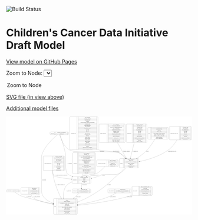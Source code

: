 <link rel='stylesheet' href="assets/style.css">
<link rel='stylesheet' href="https://unpkg.com/leaflet@1.5.1/dist/leaflet.css" integrity="sha512-xwE/Az9zrjBIphAcBb3F6JVqxf46+CDLwfLMHloNu6KEQCAWi6HcDUbeOfBIptF7tcCzusKFjFw2yuvEpDL9wQ==" crossorigin="">
<script type="text/javascript" src="https://code.jquery.com/jquery-3.2.1.min.js"></script>
<script type="text/javascript"  src="https://unpkg.com/leaflet@1.5.1/dist/leaflet.js"></script>
<script type="text/javascript" src="assets/actions.js"></script>

![Build Status](https://github.com/CBIIT/ccdi-model/actions/workflows/model-test-and-deploy.yml/badge.svg)

# Children's Cancer Data Initiative Draft Model

[View model on GitHub Pages](https://cbiit.github.io/ccdi-model/)



Zoom to Node: <select id="node_select">
  <option value="">Zoom to Node</option>
</select>
<div id="model"></div>

<p>
<a href="./model-desc/ccdi-model.svg">SVG file (in view above)</a>
<p>
<a href="./model-desc">Additional model files</a>
<div id='graph' style='display:off;'>
<svg width="3236pt" height="1712pt"
 viewBox="0.00 0.00 3235.50 1712.00" xmlns="http://www.w3.org/2000/svg" xmlns:xlink="http://www.w3.org/1999/xlink">
<g id="graph0" class="graph" transform="scale(1 1) rotate(0) translate(4 1708)">
<title>Perl</title>
<polygon fill="#ffffff" stroke="transparent" points="-4,4 -4,-1708 3231.5,-1708 3231.5,4 -4,4"/>
<!-- publication -->
<g id="node1" class="node">
<title>publication</title>
<path fill="none" stroke="#000000" d="M12,-391C12,-391 222,-391 222,-391 228,-391 234,-397 234,-403 234,-403 234,-415 234,-415 234,-421 228,-427 222,-427 222,-427 12,-427 12,-427 6,-427 0,-421 0,-415 0,-415 0,-403 0,-403 0,-397 6,-391 12,-391"/>
<text text-anchor="middle" x="48.5" y="-405.3" font-family="Times,serif" font-size="14.00" fill="#000000">publication</text>
<polyline fill="none" stroke="#000000" points="97,-391 97,-427 "/>
<text text-anchor="middle" x="107.5" y="-405.3" font-family="Times,serif" font-size="14.00" fill="#000000"> </text>
<polyline fill="none" stroke="#000000" points="118,-391 118,-427 "/>
<text text-anchor="middle" x="165.5" y="-405.3" font-family="Times,serif" font-size="14.00" fill="#000000">pubmed_id</text>
<polyline fill="none" stroke="#000000" points="213,-391 213,-427 "/>
<text text-anchor="middle" x="223.5" y="-405.3" font-family="Times,serif" font-size="14.00" fill="#000000"> </text>
</g>
<!-- study -->
<g id="node16" class="node">
<title>study</title>
<path fill="none" stroke="#000000" d="M833,-.5C833,-.5 1223,-.5 1223,-.5 1229,-.5 1235,-6.5 1235,-12.5 1235,-12.5 1235,-264.5 1235,-264.5 1235,-270.5 1229,-276.5 1223,-276.5 1223,-276.5 833,-276.5 833,-276.5 827,-276.5 821,-270.5 821,-264.5 821,-264.5 821,-12.5 821,-12.5 821,-6.5 827,-.5 833,-.5"/>
<text text-anchor="middle" x="849" y="-134.8" font-family="Times,serif" font-size="14.00" fill="#000000">study</text>
<polyline fill="none" stroke="#000000" points="877,-.5 877,-276.5 "/>
<text text-anchor="middle" x="887.5" y="-134.8" font-family="Times,serif" font-size="14.00" fill="#000000"> </text>
<polyline fill="none" stroke="#000000" points="898,-.5 898,-276.5 "/>
<text text-anchor="middle" x="1056" y="-261.3" font-family="Times,serif" font-size="14.00" fill="#000000">acl</text>
<polyline fill="none" stroke="#000000" points="898,-253.5 1214,-253.5 "/>
<text text-anchor="middle" x="1056" y="-238.3" font-family="Times,serif" font-size="14.00" fill="#000000">consent</text>
<polyline fill="none" stroke="#000000" points="898,-230.5 1214,-230.5 "/>
<text text-anchor="middle" x="1056" y="-215.3" font-family="Times,serif" font-size="14.00" fill="#000000">consent_shorthand</text>
<polyline fill="none" stroke="#000000" points="898,-207.5 1214,-207.5 "/>
<text text-anchor="middle" x="1056" y="-192.3" font-family="Times,serif" font-size="14.00" fill="#000000">experimental_strategy_and_data_subtype</text>
<polyline fill="none" stroke="#000000" points="898,-184.5 1214,-184.5 "/>
<text text-anchor="middle" x="1056" y="-169.3" font-family="Times,serif" font-size="14.00" fill="#000000">external_url</text>
<polyline fill="none" stroke="#000000" points="898,-161.5 1214,-161.5 "/>
<text text-anchor="middle" x="1056" y="-146.3" font-family="Times,serif" font-size="14.00" fill="#000000">phs_accession</text>
<polyline fill="none" stroke="#000000" points="898,-138.5 1214,-138.5 "/>
<text text-anchor="middle" x="1056" y="-123.3" font-family="Times,serif" font-size="14.00" fill="#000000">size_of_data_being_uploaded</text>
<polyline fill="none" stroke="#000000" points="898,-115.5 1214,-115.5 "/>
<text text-anchor="middle" x="1056" y="-100.3" font-family="Times,serif" font-size="14.00" fill="#000000">study_acronym</text>
<polyline fill="none" stroke="#000000" points="898,-92.5 1214,-92.5 "/>
<text text-anchor="middle" x="1056" y="-77.3" font-family="Times,serif" font-size="14.00" fill="#000000">study_data_types</text>
<polyline fill="none" stroke="#000000" points="898,-69.5 1214,-69.5 "/>
<text text-anchor="middle" x="1056" y="-54.3" font-family="Times,serif" font-size="14.00" fill="#000000">study_description</text>
<polyline fill="none" stroke="#000000" points="898,-46.5 1214,-46.5 "/>
<text text-anchor="middle" x="1056" y="-31.3" font-family="Times,serif" font-size="14.00" fill="#000000">study_name</text>
<polyline fill="none" stroke="#000000" points="898,-23.5 1214,-23.5 "/>
<text text-anchor="middle" x="1056" y="-8.3" font-family="Times,serif" font-size="14.00" fill="#000000">study_short_title</text>
<polyline fill="none" stroke="#000000" points="1214,-.5 1214,-276.5 "/>
<text text-anchor="middle" x="1224.5" y="-134.8" font-family="Times,serif" font-size="14.00" fill="#000000"> </text>
</g>
<!-- publication&#45;&gt;study -->
<g id="edge16" class="edge">
<title>publication&#45;&gt;study</title>
<path fill="none" stroke="#000000" d="M141.0465,-390.9758C165.6556,-373.1601 205.4991,-346.0259 243,-328 284.4218,-308.0894 296.7607,-307.4531 341,-295 496.6561,-251.1836 674.742,-210.889 810.5888,-182.1623"/>
<polygon fill="#000000" stroke="#000000" points="811.6452,-185.5166 820.7072,-180.0275 810.2,-178.6674 811.6452,-185.5166"/>
<text text-anchor="middle" x="392" y="-298.8" font-family="Times,serif" font-size="14.00" fill="#000000">of_publication</text>
</g>
<!-- study_personnel -->
<g id="node2" class="node">
<title>study_personnel</title>
<path fill="none" stroke="#000000" d="M264.5,-351.5C264.5,-351.5 571.5,-351.5 571.5,-351.5 577.5,-351.5 583.5,-357.5 583.5,-363.5 583.5,-363.5 583.5,-454.5 583.5,-454.5 583.5,-460.5 577.5,-466.5 571.5,-466.5 571.5,-466.5 264.5,-466.5 264.5,-466.5 258.5,-466.5 252.5,-460.5 252.5,-454.5 252.5,-454.5 252.5,-363.5 252.5,-363.5 252.5,-357.5 258.5,-351.5 264.5,-351.5"/>
<text text-anchor="middle" x="319.5" y="-405.3" font-family="Times,serif" font-size="14.00" fill="#000000">study_personnel</text>
<polyline fill="none" stroke="#000000" points="386.5,-351.5 386.5,-466.5 "/>
<text text-anchor="middle" x="397" y="-405.3" font-family="Times,serif" font-size="14.00" fill="#000000"> </text>
<polyline fill="none" stroke="#000000" points="407.5,-351.5 407.5,-466.5 "/>
<text text-anchor="middle" x="485" y="-451.3" font-family="Times,serif" font-size="14.00" fill="#000000">email_address</text>
<polyline fill="none" stroke="#000000" points="407.5,-443.5 562.5,-443.5 "/>
<text text-anchor="middle" x="485" y="-428.3" font-family="Times,serif" font-size="14.00" fill="#000000">institution</text>
<polyline fill="none" stroke="#000000" points="407.5,-420.5 562.5,-420.5 "/>
<text text-anchor="middle" x="485" y="-405.3" font-family="Times,serif" font-size="14.00" fill="#000000">personnel_name</text>
<polyline fill="none" stroke="#000000" points="407.5,-397.5 562.5,-397.5 "/>
<text text-anchor="middle" x="485" y="-382.3" font-family="Times,serif" font-size="14.00" fill="#000000">personnel_type</text>
<polyline fill="none" stroke="#000000" points="407.5,-374.5 562.5,-374.5 "/>
<text text-anchor="middle" x="485" y="-359.3" font-family="Times,serif" font-size="14.00" fill="#000000">study_personnel_id</text>
<polyline fill="none" stroke="#000000" points="562.5,-351.5 562.5,-466.5 "/>
<text text-anchor="middle" x="573" y="-405.3" font-family="Times,serif" font-size="14.00" fill="#000000"> </text>
</g>
<!-- study_personnel&#45;&gt;study -->
<g id="edge8" class="edge">
<title>study_personnel&#45;&gt;study</title>
<path fill="none" stroke="#000000" d="M427.396,-351.2856C433.3626,-331.0481 443.1043,-309.7189 459,-295 510.9852,-246.8632 672.8778,-205.0601 810.7481,-176.7971"/>
<polygon fill="#000000" stroke="#000000" points="811.5303,-180.2097 820.6314,-174.7856 810.1343,-173.3503 811.5303,-180.2097"/>
<text text-anchor="middle" x="528.5" y="-298.8" font-family="Times,serif" font-size="14.00" fill="#000000">of_study_personnel</text>
</g>
<!-- synonym -->
<g id="node3" class="node">
<title>synonym</title>
<path fill="none" stroke="#000000" d="M771.5,-1393C771.5,-1393 1072.5,-1393 1072.5,-1393 1078.5,-1393 1084.5,-1399 1084.5,-1405 1084.5,-1405 1084.5,-1427 1084.5,-1427 1084.5,-1433 1078.5,-1439 1072.5,-1439 1072.5,-1439 771.5,-1439 771.5,-1439 765.5,-1439 759.5,-1433 759.5,-1427 759.5,-1427 759.5,-1405 759.5,-1405 759.5,-1399 765.5,-1393 771.5,-1393"/>
<text text-anchor="middle" x="799.5" y="-1412.3" font-family="Times,serif" font-size="14.00" fill="#000000">synonym</text>
<polyline fill="none" stroke="#000000" points="839.5,-1393 839.5,-1439 "/>
<text text-anchor="middle" x="850" y="-1412.3" font-family="Times,serif" font-size="14.00" fill="#000000"> </text>
<polyline fill="none" stroke="#000000" points="860.5,-1393 860.5,-1439 "/>
<text text-anchor="middle" x="962" y="-1423.8" font-family="Times,serif" font-size="14.00" fill="#000000">repository_of_synonym_id</text>
<polyline fill="none" stroke="#000000" points="860.5,-1416 1063.5,-1416 "/>
<text text-anchor="middle" x="962" y="-1400.8" font-family="Times,serif" font-size="14.00" fill="#000000">synonym_id</text>
<polyline fill="none" stroke="#000000" points="1063.5,-1393 1063.5,-1439 "/>
<text text-anchor="middle" x="1074" y="-1412.3" font-family="Times,serif" font-size="14.00" fill="#000000"> </text>
</g>
<!-- sample -->
<g id="node8" class="node">
<title>sample</title>
<path fill="none" stroke="#000000" d="M1982,-812C1982,-812 2296,-812 2296,-812 2302,-812 2308,-818 2308,-824 2308,-824 2308,-961 2308,-961 2308,-967 2302,-973 2296,-973 2296,-973 1982,-973 1982,-973 1976,-973 1970,-967 1970,-961 1970,-961 1970,-824 1970,-824 1970,-818 1976,-812 1982,-812"/>
<text text-anchor="middle" x="2004" y="-888.8" font-family="Times,serif" font-size="14.00" fill="#000000">sample</text>
<polyline fill="none" stroke="#000000" points="2038,-812 2038,-973 "/>
<text text-anchor="middle" x="2048.5" y="-888.8" font-family="Times,serif" font-size="14.00" fill="#000000"> </text>
<polyline fill="none" stroke="#000000" points="2059,-812 2059,-973 "/>
<text text-anchor="middle" x="2173" y="-957.8" font-family="Times,serif" font-size="14.00" fill="#000000">alternate_sample_id</text>
<polyline fill="none" stroke="#000000" points="2059,-950 2287,-950 "/>
<text text-anchor="middle" x="2173" y="-934.8" font-family="Times,serif" font-size="14.00" fill="#000000">anatomic_site</text>
<polyline fill="none" stroke="#000000" points="2059,-927 2287,-927 "/>
<text text-anchor="middle" x="2173" y="-911.8" font-family="Times,serif" font-size="14.00" fill="#000000">participant_age_at_collection</text>
<polyline fill="none" stroke="#000000" points="2059,-904 2287,-904 "/>
<text text-anchor="middle" x="2173" y="-888.8" font-family="Times,serif" font-size="14.00" fill="#000000">sample_description</text>
<polyline fill="none" stroke="#000000" points="2059,-881 2287,-881 "/>
<text text-anchor="middle" x="2173" y="-865.8" font-family="Times,serif" font-size="14.00" fill="#000000">sample_id</text>
<polyline fill="none" stroke="#000000" points="2059,-858 2287,-858 "/>
<text text-anchor="middle" x="2173" y="-842.8" font-family="Times,serif" font-size="14.00" fill="#000000">sample_tumor_status</text>
<polyline fill="none" stroke="#000000" points="2059,-835 2287,-835 "/>
<text text-anchor="middle" x="2173" y="-819.8" font-family="Times,serif" font-size="14.00" fill="#000000">sample_type</text>
<polyline fill="none" stroke="#000000" points="2287,-812 2287,-973 "/>
<text text-anchor="middle" x="2297.5" y="-888.8" font-family="Times,serif" font-size="14.00" fill="#000000"> </text>
</g>
<!-- synonym&#45;&gt;sample -->
<g id="edge12" class="edge">
<title>synonym&#45;&gt;sample</title>
<path fill="none" stroke="#000000" d="M927.7695,-1392.8331C943.2876,-1336.004 991.7675,-1189.8369 1093,-1128 1194.4615,-1066.0232 1508.3054,-1101.8658 1627,-1095 1664.1029,-1092.8538 1927.1964,-1092.4451 1961,-1077 2006.9202,-1056.0187 2047.0935,-1017.4077 2077.5972,-980.9094"/>
<polygon fill="#000000" stroke="#000000" points="2080.3186,-983.1103 2083.9581,-973.1602 2074.908,-978.669 2080.3186,-983.1103"/>
<text text-anchor="middle" x="1669.5" y="-1098.8" font-family="Times,serif" font-size="14.00" fill="#000000">of_synonym</text>
</g>
<!-- participant -->
<g id="node12" class="node">
<title>participant</title>
<path fill="none" stroke="#000000" d="M1156,-541.5C1156,-541.5 1460,-541.5 1460,-541.5 1466,-541.5 1472,-547.5 1472,-553.5 1472,-553.5 1472,-644.5 1472,-644.5 1472,-650.5 1466,-656.5 1460,-656.5 1460,-656.5 1156,-656.5 1156,-656.5 1150,-656.5 1144,-650.5 1144,-644.5 1144,-644.5 1144,-553.5 1144,-553.5 1144,-547.5 1150,-541.5 1156,-541.5"/>
<text text-anchor="middle" x="1192" y="-595.3" font-family="Times,serif" font-size="14.00" fill="#000000">participant</text>
<polyline fill="none" stroke="#000000" points="1240,-541.5 1240,-656.5 "/>
<text text-anchor="middle" x="1250.5" y="-595.3" font-family="Times,serif" font-size="14.00" fill="#000000"> </text>
<polyline fill="none" stroke="#000000" points="1261,-541.5 1261,-656.5 "/>
<text text-anchor="middle" x="1356" y="-641.3" font-family="Times,serif" font-size="14.00" fill="#000000">alternate_participant_id</text>
<polyline fill="none" stroke="#000000" points="1261,-633.5 1451,-633.5 "/>
<text text-anchor="middle" x="1356" y="-618.3" font-family="Times,serif" font-size="14.00" fill="#000000">ethnicity</text>
<polyline fill="none" stroke="#000000" points="1261,-610.5 1451,-610.5 "/>
<text text-anchor="middle" x="1356" y="-595.3" font-family="Times,serif" font-size="14.00" fill="#000000">gender</text>
<polyline fill="none" stroke="#000000" points="1261,-587.5 1451,-587.5 "/>
<text text-anchor="middle" x="1356" y="-572.3" font-family="Times,serif" font-size="14.00" fill="#000000">participant_id</text>
<polyline fill="none" stroke="#000000" points="1261,-564.5 1451,-564.5 "/>
<text text-anchor="middle" x="1356" y="-549.3" font-family="Times,serif" font-size="14.00" fill="#000000">race</text>
<polyline fill="none" stroke="#000000" points="1451,-541.5 1451,-656.5 "/>
<text text-anchor="middle" x="1461.5" y="-595.3" font-family="Times,serif" font-size="14.00" fill="#000000"> </text>
</g>
<!-- synonym&#45;&gt;participant -->
<g id="edge10" class="edge">
<title>synonym&#45;&gt;participant</title>
<path fill="none" stroke="#000000" d="M930.7332,-1392.9783C950.904,-1338.786 1000.8485,-1198.5684 1025,-1077 1041.0542,-996.19 1012.7122,-774.7554 1061,-708 1067.8589,-698.518 1106.9572,-679.8454 1152.097,-660.5961"/>
<polygon fill="#000000" stroke="#000000" points="1153.6606,-663.7349 1161.5039,-656.6122 1150.9307,-657.2891 1153.6606,-663.7349"/>
<text text-anchor="middle" x="1103.5" y="-888.8" font-family="Times,serif" font-size="14.00" fill="#000000">of_synonym</text>
</g>
<!-- synonym&#45;&gt;study -->
<g id="edge11" class="edge">
<title>synonym&#45;&gt;study</title>
<path fill="none" stroke="#000000" d="M892.3703,-1392.6502C831.1392,-1342.455 691.345,-1217.3803 631,-1077 598.4448,-1001.2671 612,-974.9337 612,-892.5 612,-892.5 612,-892.5 612,-409 612,-301.7556 710.3723,-234.848 811.4432,-194.4072"/>
<polygon fill="#000000" stroke="#000000" points="812.8799,-197.6034 820.9141,-190.6967 810.3264,-191.0858 812.8799,-197.6034"/>
<text text-anchor="middle" x="654.5" y="-595.3" font-family="Times,serif" font-size="14.00" fill="#000000">of_synonym</text>
</g>
<!-- pdx -->
<g id="node4" class="node">
<title>pdx</title>
<path fill="none" stroke="#000000" d="M2477.5,-1312.5C2477.5,-1312.5 2806.5,-1312.5 2806.5,-1312.5 2812.5,-1312.5 2818.5,-1318.5 2818.5,-1324.5 2818.5,-1324.5 2818.5,-1507.5 2818.5,-1507.5 2818.5,-1513.5 2812.5,-1519.5 2806.5,-1519.5 2806.5,-1519.5 2477.5,-1519.5 2477.5,-1519.5 2471.5,-1519.5 2465.5,-1513.5 2465.5,-1507.5 2465.5,-1507.5 2465.5,-1324.5 2465.5,-1324.5 2465.5,-1318.5 2471.5,-1312.5 2477.5,-1312.5"/>
<text text-anchor="middle" x="2487" y="-1412.3" font-family="Times,serif" font-size="14.00" fill="#000000">pdx</text>
<polyline fill="none" stroke="#000000" points="2508.5,-1312.5 2508.5,-1519.5 "/>
<text text-anchor="middle" x="2519" y="-1412.3" font-family="Times,serif" font-size="14.00" fill="#000000"> </text>
<polyline fill="none" stroke="#000000" points="2529.5,-1312.5 2529.5,-1519.5 "/>
<text text-anchor="middle" x="2663.5" y="-1504.3" font-family="Times,serif" font-size="14.00" fill="#000000">implantation_site</text>
<polyline fill="none" stroke="#000000" points="2529.5,-1496.5 2797.5,-1496.5 "/>
<text text-anchor="middle" x="2663.5" y="-1481.3" font-family="Times,serif" font-size="14.00" fill="#000000">implantation_type</text>
<polyline fill="none" stroke="#000000" points="2529.5,-1473.5 2797.5,-1473.5 "/>
<text text-anchor="middle" x="2663.5" y="-1458.3" font-family="Times,serif" font-size="14.00" fill="#000000">model_id</text>
<polyline fill="none" stroke="#000000" points="2529.5,-1450.5 2797.5,-1450.5 "/>
<text text-anchor="middle" x="2663.5" y="-1435.3" font-family="Times,serif" font-size="14.00" fill="#000000">mouse_strain</text>
<polyline fill="none" stroke="#000000" points="2529.5,-1427.5 2797.5,-1427.5 "/>
<text text-anchor="middle" x="2663.5" y="-1412.3" font-family="Times,serif" font-size="14.00" fill="#000000">strain_immune_system_humanized</text>
<polyline fill="none" stroke="#000000" points="2529.5,-1404.5 2797.5,-1404.5 "/>
<text text-anchor="middle" x="2663.5" y="-1389.3" font-family="Times,serif" font-size="14.00" fill="#000000">tumor_characterization_method</text>
<polyline fill="none" stroke="#000000" points="2529.5,-1381.5 2797.5,-1381.5 "/>
<text text-anchor="middle" x="2663.5" y="-1366.3" font-family="Times,serif" font-size="14.00" fill="#000000">tumor_not_mus_or_ebv_origin</text>
<polyline fill="none" stroke="#000000" points="2529.5,-1358.5 2797.5,-1358.5 "/>
<text text-anchor="middle" x="2663.5" y="-1343.3" font-family="Times,serif" font-size="14.00" fill="#000000">tumor_preparation</text>
<polyline fill="none" stroke="#000000" points="2529.5,-1335.5 2797.5,-1335.5 "/>
<text text-anchor="middle" x="2663.5" y="-1320.3" font-family="Times,serif" font-size="14.00" fill="#000000">type_of_humanization</text>
<polyline fill="none" stroke="#000000" points="2797.5,-1312.5 2797.5,-1519.5 "/>
<text text-anchor="middle" x="2808" y="-1412.3" font-family="Times,serif" font-size="14.00" fill="#000000"> </text>
</g>
<!-- pdx&#45;&gt;sample -->
<g id="edge19" class="edge">
<title>pdx&#45;&gt;sample</title>
<path fill="none" stroke="#000000" d="M2587.2724,-1312.3414C2553.8524,-1254.4835 2507.6724,-1183.173 2456,-1128 2403.4066,-1071.8437 2336.0074,-1019.6666 2276.8895,-978.7713"/>
<polygon fill="#000000" stroke="#000000" points="2278.8286,-975.8571 2268.6051,-973.0765 2274.8632,-981.6256 2278.8286,-975.8571"/>
<text text-anchor="middle" x="2457" y="-1098.8" font-family="Times,serif" font-size="14.00" fill="#000000">of_pdx</text>
</g>
<!-- therapeutic_procedure -->
<g id="node5" class="node">
<title>therapeutic_procedure</title>
<path fill="none" stroke="#000000" d="M1583.5,-835C1583.5,-835 1940.5,-835 1940.5,-835 1946.5,-835 1952.5,-841 1952.5,-847 1952.5,-847 1952.5,-938 1952.5,-938 1952.5,-944 1946.5,-950 1940.5,-950 1940.5,-950 1583.5,-950 1583.5,-950 1577.5,-950 1571.5,-944 1571.5,-938 1571.5,-938 1571.5,-847 1571.5,-847 1571.5,-841 1577.5,-835 1583.5,-835"/>
<text text-anchor="middle" x="1662" y="-888.8" font-family="Times,serif" font-size="14.00" fill="#000000">therapeutic_procedure</text>
<polyline fill="none" stroke="#000000" points="1752.5,-835 1752.5,-950 "/>
<text text-anchor="middle" x="1763" y="-888.8" font-family="Times,serif" font-size="14.00" fill="#000000"> </text>
<polyline fill="none" stroke="#000000" points="1773.5,-835 1773.5,-950 "/>
<text text-anchor="middle" x="1852.5" y="-934.8" font-family="Times,serif" font-size="14.00" fill="#000000">days_to_treatment</text>
<polyline fill="none" stroke="#000000" points="1773.5,-927 1931.5,-927 "/>
<text text-anchor="middle" x="1852.5" y="-911.8" font-family="Times,serif" font-size="14.00" fill="#000000">therapeutic_agents</text>
<polyline fill="none" stroke="#000000" points="1773.5,-904 1931.5,-904 "/>
<text text-anchor="middle" x="1852.5" y="-888.8" font-family="Times,serif" font-size="14.00" fill="#000000">treatment_id</text>
<polyline fill="none" stroke="#000000" points="1773.5,-881 1931.5,-881 "/>
<text text-anchor="middle" x="1852.5" y="-865.8" font-family="Times,serif" font-size="14.00" fill="#000000">treatment_outcome</text>
<polyline fill="none" stroke="#000000" points="1773.5,-858 1931.5,-858 "/>
<text text-anchor="middle" x="1852.5" y="-842.8" font-family="Times,serif" font-size="14.00" fill="#000000">treatment_type</text>
<polyline fill="none" stroke="#000000" points="1931.5,-835 1931.5,-950 "/>
<text text-anchor="middle" x="1942" y="-888.8" font-family="Times,serif" font-size="14.00" fill="#000000"> </text>
</g>
<!-- therapeutic_procedure&#45;&gt;participant -->
<g id="edge14" class="edge">
<title>therapeutic_procedure&#45;&gt;participant</title>
<path fill="none" stroke="#000000" d="M1716.2392,-834.8247C1679.3098,-792.5531 1623.5185,-737.5835 1562,-708 1514.1898,-685.0086 1493.4507,-709.2106 1444,-690 1433.1676,-685.7918 1415.3689,-674.9794 1396.1629,-662.2136"/>
<polygon fill="#000000" stroke="#000000" points="1398.1143,-659.3081 1387.8618,-656.6366 1394.2106,-665.1186 1398.1143,-659.3081"/>
<text text-anchor="middle" x="1537" y="-678.8" font-family="Times,serif" font-size="14.00" fill="#000000">of_therapeutic_procedure</text>
</g>
<!-- study_arm -->
<g id="node6" class="node">
<title>study_arm</title>
<path fill="none" stroke="#000000" d="M1159.5,-374.5C1159.5,-374.5 1456.5,-374.5 1456.5,-374.5 1462.5,-374.5 1468.5,-380.5 1468.5,-386.5 1468.5,-386.5 1468.5,-431.5 1468.5,-431.5 1468.5,-437.5 1462.5,-443.5 1456.5,-443.5 1456.5,-443.5 1159.5,-443.5 1159.5,-443.5 1153.5,-443.5 1147.5,-437.5 1147.5,-431.5 1147.5,-431.5 1147.5,-386.5 1147.5,-386.5 1147.5,-380.5 1153.5,-374.5 1159.5,-374.5"/>
<text text-anchor="middle" x="1193.5" y="-405.3" font-family="Times,serif" font-size="14.00" fill="#000000">study_arm</text>
<polyline fill="none" stroke="#000000" points="1239.5,-374.5 1239.5,-443.5 "/>
<text text-anchor="middle" x="1250" y="-405.3" font-family="Times,serif" font-size="14.00" fill="#000000"> </text>
<polyline fill="none" stroke="#000000" points="1260.5,-374.5 1260.5,-443.5 "/>
<text text-anchor="middle" x="1354" y="-428.3" font-family="Times,serif" font-size="14.00" fill="#000000">clinical_trial_arm</text>
<polyline fill="none" stroke="#000000" points="1260.5,-420.5 1447.5,-420.5 "/>
<text text-anchor="middle" x="1354" y="-405.3" font-family="Times,serif" font-size="14.00" fill="#000000">clinical_trial_identifier</text>
<polyline fill="none" stroke="#000000" points="1260.5,-397.5 1447.5,-397.5 "/>
<text text-anchor="middle" x="1354" y="-382.3" font-family="Times,serif" font-size="14.00" fill="#000000">clinical_trial_repository</text>
<polyline fill="none" stroke="#000000" points="1447.5,-374.5 1447.5,-443.5 "/>
<text text-anchor="middle" x="1458" y="-405.3" font-family="Times,serif" font-size="14.00" fill="#000000"> </text>
</g>
<!-- study_arm&#45;&gt;study -->
<g id="edge6" class="edge">
<title>study_arm&#45;&gt;study</title>
<path fill="none" stroke="#000000" d="M1272.2534,-374.4662C1247.8222,-350.864 1213.6191,-317.8213 1178.5288,-283.9216"/>
<polygon fill="#000000" stroke="#000000" points="1180.6546,-281.1087 1171.0307,-276.6779 1175.7909,-286.1431 1180.6546,-281.1087"/>
<text text-anchor="middle" x="1250.5" y="-298.8" font-family="Times,serif" font-size="14.00" fill="#000000">of_study_arm</text>
</g>
<!-- methylation_array_file -->
<g id="node7" class="node">
<title>methylation_array_file</title>
<path fill="none" stroke="#000000" d="M2848.5,-1301C2848.5,-1301 3215.5,-1301 3215.5,-1301 3221.5,-1301 3227.5,-1307 3227.5,-1313 3227.5,-1313 3227.5,-1519 3227.5,-1519 3227.5,-1525 3221.5,-1531 3215.5,-1531 3215.5,-1531 2848.5,-1531 2848.5,-1531 2842.5,-1531 2836.5,-1525 2836.5,-1519 2836.5,-1519 2836.5,-1313 2836.5,-1313 2836.5,-1307 2842.5,-1301 2848.5,-1301"/>
<text text-anchor="middle" x="2925.5" y="-1412.3" font-family="Times,serif" font-size="14.00" fill="#000000">methylation_array_file</text>
<polyline fill="none" stroke="#000000" points="3014.5,-1301 3014.5,-1531 "/>
<text text-anchor="middle" x="3025" y="-1412.3" font-family="Times,serif" font-size="14.00" fill="#000000"> </text>
<polyline fill="none" stroke="#000000" points="3035.5,-1301 3035.5,-1531 "/>
<text text-anchor="middle" x="3121" y="-1515.8" font-family="Times,serif" font-size="14.00" fill="#000000">dcf_indexd_guid</text>
<polyline fill="none" stroke="#000000" points="3035.5,-1508 3206.5,-1508 "/>
<text text-anchor="middle" x="3121" y="-1492.8" font-family="Times,serif" font-size="14.00" fill="#000000">file_description</text>
<polyline fill="none" stroke="#000000" points="3035.5,-1485 3206.5,-1485 "/>
<text text-anchor="middle" x="3121" y="-1469.8" font-family="Times,serif" font-size="14.00" fill="#000000">file_mapping_level</text>
<polyline fill="none" stroke="#000000" points="3035.5,-1462 3206.5,-1462 "/>
<text text-anchor="middle" x="3121" y="-1446.8" font-family="Times,serif" font-size="14.00" fill="#000000">file_name</text>
<polyline fill="none" stroke="#000000" points="3035.5,-1439 3206.5,-1439 "/>
<text text-anchor="middle" x="3121" y="-1423.8" font-family="Times,serif" font-size="14.00" fill="#000000">file_size</text>
<polyline fill="none" stroke="#000000" points="3035.5,-1416 3206.5,-1416 "/>
<text text-anchor="middle" x="3121" y="-1400.8" font-family="Times,serif" font-size="14.00" fill="#000000">file_type</text>
<polyline fill="none" stroke="#000000" points="3035.5,-1393 3206.5,-1393 "/>
<text text-anchor="middle" x="3121" y="-1377.8" font-family="Times,serif" font-size="14.00" fill="#000000">file_url_in_cds</text>
<polyline fill="none" stroke="#000000" points="3035.5,-1370 3206.5,-1370 "/>
<text text-anchor="middle" x="3121" y="-1354.8" font-family="Times,serif" font-size="14.00" fill="#000000">md5sum</text>
<polyline fill="none" stroke="#000000" points="3035.5,-1347 3206.5,-1347 "/>
<text text-anchor="middle" x="3121" y="-1331.8" font-family="Times,serif" font-size="14.00" fill="#000000">methylation_platform</text>
<polyline fill="none" stroke="#000000" points="3035.5,-1324 3206.5,-1324 "/>
<text text-anchor="middle" x="3121" y="-1308.8" font-family="Times,serif" font-size="14.00" fill="#000000">reporter_label</text>
<polyline fill="none" stroke="#000000" points="3206.5,-1301 3206.5,-1531 "/>
<text text-anchor="middle" x="3217" y="-1412.3" font-family="Times,serif" font-size="14.00" fill="#000000"> </text>
</g>
<!-- methylation_array_file&#45;&gt;sample -->
<g id="edge13" class="edge">
<title>methylation_array_file&#45;&gt;sample</title>
<path fill="none" stroke="#000000" d="M2973.3323,-1300.8213C2938.2168,-1241.9269 2888.6089,-1173.3076 2828,-1128 2676.4443,-1014.706 2466.5617,-953.3861 2318.3755,-921.9945"/>
<polygon fill="#000000" stroke="#000000" points="2318.765,-918.5002 2308.2601,-919.8778 2317.3312,-925.3518 2318.765,-918.5002"/>
<text text-anchor="middle" x="2887.5" y="-1098.8" font-family="Times,serif" font-size="14.00" fill="#000000">of_methylation_array_file</text>
</g>
<!-- sample&#45;&gt;participant -->
<g id="edge20" class="edge">
<title>sample&#45;&gt;participant</title>
<path fill="none" stroke="#000000" d="M2083.9158,-811.9321C2052.7258,-773.2914 2010.1354,-730.5852 1961,-708 1898.7045,-679.3658 1718.1208,-711.4459 1653,-690 1641.4084,-686.1826 1641.2175,-679.8068 1630,-675 1583.4738,-655.0629 1530.8228,-639.846 1481.7771,-628.4622"/>
<polygon fill="#000000" stroke="#000000" points="1482.5469,-625.0479 1472.019,-626.2363 1480.9901,-631.8726 1482.5469,-625.0479"/>
<text text-anchor="middle" x="1689.5" y="-678.8" font-family="Times,serif" font-size="14.00" fill="#000000">of_sample</text>
</g>
<!-- sample&#45;&gt;study -->
<g id="edge21" class="edge">
<title>sample&#45;&gt;study</title>
<path fill="none" stroke="#000000" d="M2065.5147,-811.565C2034.2758,-778.4368 1996.8414,-740.3645 1961,-708 1758.0195,-524.7102 1712.6238,-466.8441 1477,-328 1404.3858,-285.2112 1320.298,-247.0294 1244.6606,-216.3481"/>
<polygon fill="#000000" stroke="#000000" points="1245.5868,-212.9477 1235.0035,-212.4528 1242.9682,-219.4395 1245.5868,-212.9477"/>
<text text-anchor="middle" x="1791.5" y="-511.8" font-family="Times,serif" font-size="14.00" fill="#000000">of_sample</text>
</g>
<!-- sequencing_file -->
<g id="node9" class="node">
<title>sequencing_file</title>
<path fill="none" stroke="#000000" d="M1114.5,-1128.5C1114.5,-1128.5 1583.5,-1128.5 1583.5,-1128.5 1589.5,-1128.5 1595.5,-1134.5 1595.5,-1140.5 1595.5,-1140.5 1595.5,-1691.5 1595.5,-1691.5 1595.5,-1697.5 1589.5,-1703.5 1583.5,-1703.5 1583.5,-1703.5 1114.5,-1703.5 1114.5,-1703.5 1108.5,-1703.5 1102.5,-1697.5 1102.5,-1691.5 1102.5,-1691.5 1102.5,-1140.5 1102.5,-1140.5 1102.5,-1134.5 1108.5,-1128.5 1114.5,-1128.5"/>
<text text-anchor="middle" x="1166.5" y="-1412.3" font-family="Times,serif" font-size="14.00" fill="#000000">sequencing_file</text>
<polyline fill="none" stroke="#000000" points="1230.5,-1128.5 1230.5,-1703.5 "/>
<text text-anchor="middle" x="1241" y="-1412.3" font-family="Times,serif" font-size="14.00" fill="#000000"> </text>
<polyline fill="none" stroke="#000000" points="1251.5,-1128.5 1251.5,-1703.5 "/>
<text text-anchor="middle" x="1413" y="-1688.3" font-family="Times,serif" font-size="14.00" fill="#000000">avg_read_length</text>
<polyline fill="none" stroke="#000000" points="1251.5,-1680.5 1574.5,-1680.5 "/>
<text text-anchor="middle" x="1413" y="-1665.3" font-family="Times,serif" font-size="14.00" fill="#000000">checksum_algorithm</text>
<polyline fill="none" stroke="#000000" points="1251.5,-1657.5 1574.5,-1657.5 "/>
<text text-anchor="middle" x="1413" y="-1642.3" font-family="Times,serif" font-size="14.00" fill="#000000">checksum_value</text>
<polyline fill="none" stroke="#000000" points="1251.5,-1634.5 1574.5,-1634.5 "/>
<text text-anchor="middle" x="1413" y="-1619.3" font-family="Times,serif" font-size="14.00" fill="#000000">coverage</text>
<polyline fill="none" stroke="#000000" points="1251.5,-1611.5 1574.5,-1611.5 "/>
<text text-anchor="middle" x="1413" y="-1596.3" font-family="Times,serif" font-size="14.00" fill="#000000">custom_assembly_fasta_file_for_alignment</text>
<polyline fill="none" stroke="#000000" points="1251.5,-1588.5 1574.5,-1588.5 "/>
<text text-anchor="middle" x="1413" y="-1573.3" font-family="Times,serif" font-size="14.00" fill="#000000">dcf_indexd_guid</text>
<polyline fill="none" stroke="#000000" points="1251.5,-1565.5 1574.5,-1565.5 "/>
<text text-anchor="middle" x="1413" y="-1550.3" font-family="Times,serif" font-size="14.00" fill="#000000">design_description</text>
<polyline fill="none" stroke="#000000" points="1251.5,-1542.5 1574.5,-1542.5 "/>
<text text-anchor="middle" x="1413" y="-1527.3" font-family="Times,serif" font-size="14.00" fill="#000000">file_description</text>
<polyline fill="none" stroke="#000000" points="1251.5,-1519.5 1574.5,-1519.5 "/>
<text text-anchor="middle" x="1413" y="-1504.3" font-family="Times,serif" font-size="14.00" fill="#000000">file_mapping_level</text>
<polyline fill="none" stroke="#000000" points="1251.5,-1496.5 1574.5,-1496.5 "/>
<text text-anchor="middle" x="1413" y="-1481.3" font-family="Times,serif" font-size="14.00" fill="#000000">file_name</text>
<polyline fill="none" stroke="#000000" points="1251.5,-1473.5 1574.5,-1473.5 "/>
<text text-anchor="middle" x="1413" y="-1458.3" font-family="Times,serif" font-size="14.00" fill="#000000">file_size</text>
<polyline fill="none" stroke="#000000" points="1251.5,-1450.5 1574.5,-1450.5 "/>
<text text-anchor="middle" x="1413" y="-1435.3" font-family="Times,serif" font-size="14.00" fill="#000000">file_type</text>
<polyline fill="none" stroke="#000000" points="1251.5,-1427.5 1574.5,-1427.5 "/>
<text text-anchor="middle" x="1413" y="-1412.3" font-family="Times,serif" font-size="14.00" fill="#000000">file_url_in_cds</text>
<polyline fill="none" stroke="#000000" points="1251.5,-1404.5 1574.5,-1404.5 "/>
<text text-anchor="middle" x="1413" y="-1389.3" font-family="Times,serif" font-size="14.00" fill="#000000">instrument_model</text>
<polyline fill="none" stroke="#000000" points="1251.5,-1381.5 1574.5,-1381.5 "/>
<text text-anchor="middle" x="1413" y="-1366.3" font-family="Times,serif" font-size="14.00" fill="#000000">library_id</text>
<polyline fill="none" stroke="#000000" points="1251.5,-1358.5 1574.5,-1358.5 "/>
<text text-anchor="middle" x="1413" y="-1343.3" font-family="Times,serif" font-size="14.00" fill="#000000">library_layout</text>
<polyline fill="none" stroke="#000000" points="1251.5,-1335.5 1574.5,-1335.5 "/>
<text text-anchor="middle" x="1413" y="-1320.3" font-family="Times,serif" font-size="14.00" fill="#000000">library_selection</text>
<polyline fill="none" stroke="#000000" points="1251.5,-1312.5 1574.5,-1312.5 "/>
<text text-anchor="middle" x="1413" y="-1297.3" font-family="Times,serif" font-size="14.00" fill="#000000">library_source</text>
<polyline fill="none" stroke="#000000" points="1251.5,-1289.5 1574.5,-1289.5 "/>
<text text-anchor="middle" x="1413" y="-1274.3" font-family="Times,serif" font-size="14.00" fill="#000000">library_strategy</text>
<polyline fill="none" stroke="#000000" points="1251.5,-1266.5 1574.5,-1266.5 "/>
<text text-anchor="middle" x="1413" y="-1251.3" font-family="Times,serif" font-size="14.00" fill="#000000">md5sum</text>
<polyline fill="none" stroke="#000000" points="1251.5,-1243.5 1574.5,-1243.5 "/>
<text text-anchor="middle" x="1413" y="-1228.3" font-family="Times,serif" font-size="14.00" fill="#000000">number_of_bp</text>
<polyline fill="none" stroke="#000000" points="1251.5,-1220.5 1574.5,-1220.5 "/>
<text text-anchor="middle" x="1413" y="-1205.3" font-family="Times,serif" font-size="14.00" fill="#000000">number_of_reads</text>
<polyline fill="none" stroke="#000000" points="1251.5,-1197.5 1574.5,-1197.5 "/>
<text text-anchor="middle" x="1413" y="-1182.3" font-family="Times,serif" font-size="14.00" fill="#000000">platform</text>
<polyline fill="none" stroke="#000000" points="1251.5,-1174.5 1574.5,-1174.5 "/>
<text text-anchor="middle" x="1413" y="-1159.3" font-family="Times,serif" font-size="14.00" fill="#000000">reference_genome_assembly</text>
<polyline fill="none" stroke="#000000" points="1251.5,-1151.5 1574.5,-1151.5 "/>
<text text-anchor="middle" x="1413" y="-1136.3" font-family="Times,serif" font-size="14.00" fill="#000000">sequence_alignment_software</text>
<polyline fill="none" stroke="#000000" points="1574.5,-1128.5 1574.5,-1703.5 "/>
<text text-anchor="middle" x="1585" y="-1412.3" font-family="Times,serif" font-size="14.00" fill="#000000"> </text>
</g>
<!-- sequencing_file&#45;&gt;sample -->
<g id="edge3" class="edge">
<title>sequencing_file&#45;&gt;sample</title>
<path fill="none" stroke="#000000" d="M1595.7776,-1133.1445C1598.8322,-1131.3787 1601.9065,-1129.6629 1605,-1128 1640.1967,-1109.0806 1925.4244,-1095.1971 1961,-1077 2005.0228,-1054.4821 2044.3596,-1016.7609 2074.7865,-981.273"/>
<polygon fill="#000000" stroke="#000000" points="2077.7661,-983.1687 2081.5354,-973.267 2072.414,-978.657 2077.7661,-983.1687"/>
<text text-anchor="middle" x="1914.5" y="-1098.8" font-family="Times,serif" font-size="14.00" fill="#000000">of_sequencing_file</text>
</g>
<!-- sample_diagnosis -->
<g id="node10" class="node">
<title>sample_diagnosis</title>
<path fill="none" stroke="#000000" d="M1625.5,-1255C1625.5,-1255 2058.5,-1255 2058.5,-1255 2064.5,-1255 2070.5,-1261 2070.5,-1267 2070.5,-1267 2070.5,-1565 2070.5,-1565 2070.5,-1571 2064.5,-1577 2058.5,-1577 2058.5,-1577 1625.5,-1577 1625.5,-1577 1619.5,-1577 1613.5,-1571 1613.5,-1565 1613.5,-1565 1613.5,-1267 1613.5,-1267 1613.5,-1261 1619.5,-1255 1625.5,-1255"/>
<text text-anchor="middle" x="1685" y="-1412.3" font-family="Times,serif" font-size="14.00" fill="#000000">sample_diagnosis</text>
<polyline fill="none" stroke="#000000" points="1756.5,-1255 1756.5,-1577 "/>
<text text-anchor="middle" x="1767" y="-1412.3" font-family="Times,serif" font-size="14.00" fill="#000000"> </text>
<polyline fill="none" stroke="#000000" points="1777.5,-1255 1777.5,-1577 "/>
<text text-anchor="middle" x="1913.5" y="-1561.8" font-family="Times,serif" font-size="14.00" fill="#000000">age_at_diagnosis</text>
<polyline fill="none" stroke="#000000" points="1777.5,-1554 2049.5,-1554 "/>
<text text-anchor="middle" x="1913.5" y="-1538.8" font-family="Times,serif" font-size="14.00" fill="#000000">days_to_last_followup</text>
<polyline fill="none" stroke="#000000" points="1777.5,-1531 2049.5,-1531 "/>
<text text-anchor="middle" x="1913.5" y="-1515.8" font-family="Times,serif" font-size="14.00" fill="#000000">days_to_last_known_disease_status</text>
<polyline fill="none" stroke="#000000" points="1777.5,-1508 2049.5,-1508 "/>
<text text-anchor="middle" x="1913.5" y="-1492.8" font-family="Times,serif" font-size="14.00" fill="#000000">days_to_recurrence</text>
<polyline fill="none" stroke="#000000" points="1777.5,-1485 2049.5,-1485 "/>
<text text-anchor="middle" x="1913.5" y="-1469.8" font-family="Times,serif" font-size="14.00" fill="#000000">diagnosis_finer_resolution</text>
<polyline fill="none" stroke="#000000" points="1777.5,-1462 2049.5,-1462 "/>
<text text-anchor="middle" x="1913.5" y="-1446.8" font-family="Times,serif" font-size="14.00" fill="#000000">diagnosis_icd_cm</text>
<polyline fill="none" stroke="#000000" points="1777.5,-1439 2049.5,-1439 "/>
<text text-anchor="middle" x="1913.5" y="-1423.8" font-family="Times,serif" font-size="14.00" fill="#000000">diagnosis_icd_o</text>
<polyline fill="none" stroke="#000000" points="1777.5,-1416 2049.5,-1416 "/>
<text text-anchor="middle" x="1913.5" y="-1400.8" font-family="Times,serif" font-size="14.00" fill="#000000">last_known_disease_status</text>
<polyline fill="none" stroke="#000000" points="1777.5,-1393 2049.5,-1393 "/>
<text text-anchor="middle" x="1913.5" y="-1377.8" font-family="Times,serif" font-size="14.00" fill="#000000">sample_diagnosis_id</text>
<polyline fill="none" stroke="#000000" points="1777.5,-1370 2049.5,-1370 "/>
<text text-anchor="middle" x="1913.5" y="-1354.8" font-family="Times,serif" font-size="14.00" fill="#000000">tumor_classification</text>
<polyline fill="none" stroke="#000000" points="1777.5,-1347 2049.5,-1347 "/>
<text text-anchor="middle" x="1913.5" y="-1331.8" font-family="Times,serif" font-size="14.00" fill="#000000">tumor_grade</text>
<polyline fill="none" stroke="#000000" points="1777.5,-1324 2049.5,-1324 "/>
<text text-anchor="middle" x="1913.5" y="-1308.8" font-family="Times,serif" font-size="14.00" fill="#000000">tumor_stage_clinical_m</text>
<polyline fill="none" stroke="#000000" points="1777.5,-1301 2049.5,-1301 "/>
<text text-anchor="middle" x="1913.5" y="-1285.8" font-family="Times,serif" font-size="14.00" fill="#000000">tumor_stage_clinical_n</text>
<polyline fill="none" stroke="#000000" points="1777.5,-1278 2049.5,-1278 "/>
<text text-anchor="middle" x="1913.5" y="-1262.8" font-family="Times,serif" font-size="14.00" fill="#000000">tumor_stage_clinical_t</text>
<polyline fill="none" stroke="#000000" points="2049.5,-1255 2049.5,-1577 "/>
<text text-anchor="middle" x="2060" y="-1412.3" font-family="Times,serif" font-size="14.00" fill="#000000"> </text>
</g>
<!-- sample_diagnosis&#45;&gt;sample -->
<g id="edge15" class="edge">
<title>sample_diagnosis&#45;&gt;sample</title>
<path fill="none" stroke="#000000" d="M1933.5332,-1254.6611C1984.3878,-1165.0235 2045.7482,-1056.868 2088.0993,-982.2188"/>
<polygon fill="#000000" stroke="#000000" points="2091.2775,-983.7097 2093.1679,-973.2849 2085.1891,-980.2555 2091.2775,-983.7097"/>
<text text-anchor="middle" x="2091" y="-1098.8" font-family="Times,serif" font-size="14.00" fill="#000000">of_sample_diagnosis</text>
</g>
<!-- diagnosis -->
<g id="node11" class="node">
<title>diagnosis</title>
<path fill="none" stroke="#000000" d="M1167,-708.5C1167,-708.5 1541,-708.5 1541,-708.5 1547,-708.5 1553,-714.5 1553,-720.5 1553,-720.5 1553,-1064.5 1553,-1064.5 1553,-1070.5 1547,-1076.5 1541,-1076.5 1541,-1076.5 1167,-1076.5 1167,-1076.5 1161,-1076.5 1155,-1070.5 1155,-1064.5 1155,-1064.5 1155,-720.5 1155,-720.5 1155,-714.5 1161,-708.5 1167,-708.5"/>
<text text-anchor="middle" x="1197" y="-888.8" font-family="Times,serif" font-size="14.00" fill="#000000">diagnosis</text>
<polyline fill="none" stroke="#000000" points="1239,-708.5 1239,-1076.5 "/>
<text text-anchor="middle" x="1249.5" y="-888.8" font-family="Times,serif" font-size="14.00" fill="#000000"> </text>
<polyline fill="none" stroke="#000000" points="1260,-708.5 1260,-1076.5 "/>
<text text-anchor="middle" x="1396" y="-1061.3" font-family="Times,serif" font-size="14.00" fill="#000000">age_at_diagnosis</text>
<polyline fill="none" stroke="#000000" points="1260,-1053.5 1532,-1053.5 "/>
<text text-anchor="middle" x="1396" y="-1038.3" font-family="Times,serif" font-size="14.00" fill="#000000">anatomic_site</text>
<polyline fill="none" stroke="#000000" points="1260,-1030.5 1532,-1030.5 "/>
<text text-anchor="middle" x="1396" y="-1015.3" font-family="Times,serif" font-size="14.00" fill="#000000">days_to_last_followup</text>
<polyline fill="none" stroke="#000000" points="1260,-1007.5 1532,-1007.5 "/>
<text text-anchor="middle" x="1396" y="-992.3" font-family="Times,serif" font-size="14.00" fill="#000000">days_to_last_known_disease_status</text>
<polyline fill="none" stroke="#000000" points="1260,-984.5 1532,-984.5 "/>
<text text-anchor="middle" x="1396" y="-969.3" font-family="Times,serif" font-size="14.00" fill="#000000">days_to_recurrence</text>
<polyline fill="none" stroke="#000000" points="1260,-961.5 1532,-961.5 "/>
<text text-anchor="middle" x="1396" y="-946.3" font-family="Times,serif" font-size="14.00" fill="#000000">diagnosis_finer_resolution</text>
<polyline fill="none" stroke="#000000" points="1260,-938.5 1532,-938.5 "/>
<text text-anchor="middle" x="1396" y="-923.3" font-family="Times,serif" font-size="14.00" fill="#000000">diagnosis_icd_cm</text>
<polyline fill="none" stroke="#000000" points="1260,-915.5 1532,-915.5 "/>
<text text-anchor="middle" x="1396" y="-900.3" font-family="Times,serif" font-size="14.00" fill="#000000">diagnosis_icd_o</text>
<polyline fill="none" stroke="#000000" points="1260,-892.5 1532,-892.5 "/>
<text text-anchor="middle" x="1396" y="-877.3" font-family="Times,serif" font-size="14.00" fill="#000000">diagnosis_id</text>
<polyline fill="none" stroke="#000000" points="1260,-869.5 1532,-869.5 "/>
<text text-anchor="middle" x="1396" y="-854.3" font-family="Times,serif" font-size="14.00" fill="#000000">disease_phase</text>
<polyline fill="none" stroke="#000000" points="1260,-846.5 1532,-846.5 "/>
<text text-anchor="middle" x="1396" y="-831.3" font-family="Times,serif" font-size="14.00" fill="#000000">last_known_disease_status</text>
<polyline fill="none" stroke="#000000" points="1260,-823.5 1532,-823.5 "/>
<text text-anchor="middle" x="1396" y="-808.3" font-family="Times,serif" font-size="14.00" fill="#000000">tumor_grade</text>
<polyline fill="none" stroke="#000000" points="1260,-800.5 1532,-800.5 "/>
<text text-anchor="middle" x="1396" y="-785.3" font-family="Times,serif" font-size="14.00" fill="#000000">tumor_stage_clinical_m</text>
<polyline fill="none" stroke="#000000" points="1260,-777.5 1532,-777.5 "/>
<text text-anchor="middle" x="1396" y="-762.3" font-family="Times,serif" font-size="14.00" fill="#000000">tumor_stage_clinical_n</text>
<polyline fill="none" stroke="#000000" points="1260,-754.5 1532,-754.5 "/>
<text text-anchor="middle" x="1396" y="-739.3" font-family="Times,serif" font-size="14.00" fill="#000000">tumor_stage_clinical_t</text>
<polyline fill="none" stroke="#000000" points="1260,-731.5 1532,-731.5 "/>
<text text-anchor="middle" x="1396" y="-716.3" font-family="Times,serif" font-size="14.00" fill="#000000">vital_status</text>
<polyline fill="none" stroke="#000000" points="1532,-708.5 1532,-1076.5 "/>
<text text-anchor="middle" x="1542.5" y="-888.8" font-family="Times,serif" font-size="14.00" fill="#000000"> </text>
</g>
<!-- diagnosis&#45;&gt;participant -->
<g id="edge9" class="edge">
<title>diagnosis&#45;&gt;participant</title>
<path fill="none" stroke="#000000" d="M1325.1287,-708.2886C1322.8355,-693.6571 1320.6258,-679.5581 1318.5993,-666.628"/>
<polygon fill="#000000" stroke="#000000" points="1322.0215,-665.8586 1317.0153,-656.5212 1315.1059,-666.9426 1322.0215,-665.8586"/>
<text text-anchor="middle" x="1366.5" y="-678.8" font-family="Times,serif" font-size="14.00" fill="#000000">of_diagnosis</text>
</g>
<!-- participant&#45;&gt;study_arm -->
<g id="edge2" class="edge">
<title>participant&#45;&gt;study_arm</title>
<path fill="none" stroke="#000000" d="M1308,-541.4781C1308,-513.3226 1308,-479.9365 1308,-453.7239"/>
<polygon fill="#000000" stroke="#000000" points="1311.5001,-453.6935 1308,-443.6935 1304.5001,-453.6936 1311.5001,-453.6935"/>
<text text-anchor="middle" x="1358.5" y="-511.8" font-family="Times,serif" font-size="14.00" fill="#000000">of_participant</text>
</g>
<!-- participant&#45;&gt;study -->
<g id="edge1" class="edge">
<title>participant&#45;&gt;study</title>
<path fill="none" stroke="#000000" d="M1143.9393,-567.1422C1102.4318,-550.9891 1062.4548,-526.6546 1037,-490 996.6771,-431.9355 990.9938,-354.475 996.862,-287.0485"/>
<polygon fill="#000000" stroke="#000000" points="1000.3792,-287.0374 997.854,-276.7479 993.4114,-286.3663 1000.3792,-287.0374"/>
<text text-anchor="middle" x="1087.5" y="-405.3" font-family="Times,serif" font-size="14.00" fill="#000000">of_participant</text>
</g>
<!-- clinical_measure_file -->
<g id="node13" class="node">
<title>clinical_measure_file</title>
<path fill="none" stroke="#000000" d="M652,-766C652,-766 1004,-766 1004,-766 1010,-766 1016,-772 1016,-778 1016,-778 1016,-1007 1016,-1007 1016,-1013 1010,-1019 1004,-1019 1004,-1019 652,-1019 652,-1019 646,-1019 640,-1013 640,-1007 640,-1007 640,-778 640,-778 640,-772 646,-766 652,-766"/>
<text text-anchor="middle" x="723.5" y="-888.8" font-family="Times,serif" font-size="14.00" fill="#000000">clinical_measure_file</text>
<polyline fill="none" stroke="#000000" points="807,-766 807,-1019 "/>
<text text-anchor="middle" x="817.5" y="-888.8" font-family="Times,serif" font-size="14.00" fill="#000000"> </text>
<polyline fill="none" stroke="#000000" points="828,-766 828,-1019 "/>
<text text-anchor="middle" x="911.5" y="-1003.8" font-family="Times,serif" font-size="14.00" fill="#000000">checksum_algorithm</text>
<polyline fill="none" stroke="#000000" points="828,-996 995,-996 "/>
<text text-anchor="middle" x="911.5" y="-980.8" font-family="Times,serif" font-size="14.00" fill="#000000">checksum_value</text>
<polyline fill="none" stroke="#000000" points="828,-973 995,-973 "/>
<text text-anchor="middle" x="911.5" y="-957.8" font-family="Times,serif" font-size="14.00" fill="#000000">dcf_indexd_guid</text>
<polyline fill="none" stroke="#000000" points="828,-950 995,-950 "/>
<text text-anchor="middle" x="911.5" y="-934.8" font-family="Times,serif" font-size="14.00" fill="#000000">file_description</text>
<polyline fill="none" stroke="#000000" points="828,-927 995,-927 "/>
<text text-anchor="middle" x="911.5" y="-911.8" font-family="Times,serif" font-size="14.00" fill="#000000">file_mapping_level</text>
<polyline fill="none" stroke="#000000" points="828,-904 995,-904 "/>
<text text-anchor="middle" x="911.5" y="-888.8" font-family="Times,serif" font-size="14.00" fill="#000000">file_name</text>
<polyline fill="none" stroke="#000000" points="828,-881 995,-881 "/>
<text text-anchor="middle" x="911.5" y="-865.8" font-family="Times,serif" font-size="14.00" fill="#000000">file_size</text>
<polyline fill="none" stroke="#000000" points="828,-858 995,-858 "/>
<text text-anchor="middle" x="911.5" y="-842.8" font-family="Times,serif" font-size="14.00" fill="#000000">file_type</text>
<polyline fill="none" stroke="#000000" points="828,-835 995,-835 "/>
<text text-anchor="middle" x="911.5" y="-819.8" font-family="Times,serif" font-size="14.00" fill="#000000">file_url_in_cds</text>
<polyline fill="none" stroke="#000000" points="828,-812 995,-812 "/>
<text text-anchor="middle" x="911.5" y="-796.8" font-family="Times,serif" font-size="14.00" fill="#000000">md5sum</text>
<polyline fill="none" stroke="#000000" points="828,-789 995,-789 "/>
<text text-anchor="middle" x="911.5" y="-773.8" font-family="Times,serif" font-size="14.00" fill="#000000">participant_list</text>
<polyline fill="none" stroke="#000000" points="995,-766 995,-1019 "/>
<text text-anchor="middle" x="1005.5" y="-888.8" font-family="Times,serif" font-size="14.00" fill="#000000"> </text>
</g>
<!-- clinical_measure_file&#45;&gt;participant -->
<g id="edge17" class="edge">
<title>clinical_measure_file&#45;&gt;participant</title>
<path fill="none" stroke="#000000" d="M800.7669,-765.886C800.6436,-733.0413 807.6104,-699.9346 829,-675 849.2199,-651.429 1005.218,-629.7849 1133.7824,-615.6751"/>
<polygon fill="#000000" stroke="#000000" points="1134.2093,-619.1494 1143.7718,-614.5877 1133.4517,-612.1905 1134.2093,-619.1494"/>
<text text-anchor="middle" x="958.5" y="-678.8" font-family="Times,serif" font-size="14.00" fill="#000000">of_clinical_measure_file_participant</text>
</g>
<!-- clinical_measure_file&#45;&gt;study -->
<g id="edge5" class="edge">
<title>clinical_measure_file&#45;&gt;study</title>
<path fill="none" stroke="#000000" d="M810.2346,-765.9436C808.8353,-735.9616 809.673,-704.2131 815,-675 840.0456,-537.6514 900.9119,-390.9073 951.1945,-285.6697"/>
<polygon fill="#000000" stroke="#000000" points="954.388,-287.1046 955.5629,-276.5751 948.0782,-284.0737 954.388,-287.1046"/>
<text text-anchor="middle" x="945" y="-511.8" font-family="Times,serif" font-size="14.00" fill="#000000">of_clinical_measure_file</text>
</g>
<!-- study_funding -->
<g id="node14" class="node">
<title>study_funding</title>
<path fill="none" stroke="#000000" d="M1780.5,-374.5C1780.5,-374.5 2159.5,-374.5 2159.5,-374.5 2165.5,-374.5 2171.5,-380.5 2171.5,-386.5 2171.5,-386.5 2171.5,-431.5 2171.5,-431.5 2171.5,-437.5 2165.5,-443.5 2159.5,-443.5 2159.5,-443.5 1780.5,-443.5 1780.5,-443.5 1774.5,-443.5 1768.5,-437.5 1768.5,-431.5 1768.5,-431.5 1768.5,-386.5 1768.5,-386.5 1768.5,-380.5 1774.5,-374.5 1780.5,-374.5"/>
<text text-anchor="middle" x="1828" y="-405.3" font-family="Times,serif" font-size="14.00" fill="#000000">study_funding</text>
<polyline fill="none" stroke="#000000" points="1887.5,-374.5 1887.5,-443.5 "/>
<text text-anchor="middle" x="1898" y="-405.3" font-family="Times,serif" font-size="14.00" fill="#000000"> </text>
<polyline fill="none" stroke="#000000" points="1908.5,-374.5 1908.5,-443.5 "/>
<text text-anchor="middle" x="2029.5" y="-428.3" font-family="Times,serif" font-size="14.00" fill="#000000">funding_agency</text>
<polyline fill="none" stroke="#000000" points="1908.5,-420.5 2150.5,-420.5 "/>
<text text-anchor="middle" x="2029.5" y="-405.3" font-family="Times,serif" font-size="14.00" fill="#000000">funding_source_program_name</text>
<polyline fill="none" stroke="#000000" points="1908.5,-397.5 2150.5,-397.5 "/>
<text text-anchor="middle" x="2029.5" y="-382.3" font-family="Times,serif" font-size="14.00" fill="#000000">grant_id</text>
<polyline fill="none" stroke="#000000" points="2150.5,-374.5 2150.5,-443.5 "/>
<text text-anchor="middle" x="2161" y="-405.3" font-family="Times,serif" font-size="14.00" fill="#000000"> </text>
</g>
<!-- study_funding&#45;&gt;study -->
<g id="edge18" class="edge">
<title>study_funding&#45;&gt;study</title>
<path fill="none" stroke="#000000" d="M1914.6489,-374.3567C1872.1257,-349.1063 1811.1799,-315.8055 1754,-295 1588.0306,-234.6103 1391.8184,-194.0401 1245.2442,-169.3694"/>
<polygon fill="#000000" stroke="#000000" points="1245.6605,-165.8905 1235.2203,-167.6939 1244.5065,-172.7947 1245.6605,-165.8905"/>
<text text-anchor="middle" x="1853" y="-298.8" font-family="Times,serif" font-size="14.00" fill="#000000">of_study_funding</text>
</g>
<!-- study_admin -->
<g id="node15" class="node">
<title>study_admin</title>
<path fill="none" stroke="#000000" d="M2202,-328.5C2202,-328.5 2528,-328.5 2528,-328.5 2534,-328.5 2540,-334.5 2540,-340.5 2540,-340.5 2540,-477.5 2540,-477.5 2540,-483.5 2534,-489.5 2528,-489.5 2528,-489.5 2202,-489.5 2202,-489.5 2196,-489.5 2190,-483.5 2190,-477.5 2190,-477.5 2190,-340.5 2190,-340.5 2190,-334.5 2196,-328.5 2202,-328.5"/>
<text text-anchor="middle" x="2244" y="-405.3" font-family="Times,serif" font-size="14.00" fill="#000000">study_admin</text>
<polyline fill="none" stroke="#000000" points="2298,-328.5 2298,-489.5 "/>
<text text-anchor="middle" x="2308.5" y="-405.3" font-family="Times,serif" font-size="14.00" fill="#000000"> </text>
<polyline fill="none" stroke="#000000" points="2319,-328.5 2319,-489.5 "/>
<text text-anchor="middle" x="2419" y="-474.3" font-family="Times,serif" font-size="14.00" fill="#000000">adult_or_childhood_study</text>
<polyline fill="none" stroke="#000000" points="2319,-466.5 2519,-466.5 "/>
<text text-anchor="middle" x="2419" y="-451.3" font-family="Times,serif" font-size="14.00" fill="#000000">data_types</text>
<polyline fill="none" stroke="#000000" points="2319,-443.5 2519,-443.5 "/>
<text text-anchor="middle" x="2419" y="-428.3" font-family="Times,serif" font-size="14.00" fill="#000000">file_types_and_format</text>
<polyline fill="none" stroke="#000000" points="2319,-420.5 2519,-420.5 "/>
<text text-anchor="middle" x="2419" y="-405.3" font-family="Times,serif" font-size="14.00" fill="#000000">number_of_participants</text>
<polyline fill="none" stroke="#000000" points="2319,-397.5 2519,-397.5 "/>
<text text-anchor="middle" x="2419" y="-382.3" font-family="Times,serif" font-size="14.00" fill="#000000">number_of_samples</text>
<polyline fill="none" stroke="#000000" points="2319,-374.5 2519,-374.5 "/>
<text text-anchor="middle" x="2419" y="-359.3" font-family="Times,serif" font-size="14.00" fill="#000000">organism_species</text>
<polyline fill="none" stroke="#000000" points="2319,-351.5 2519,-351.5 "/>
<text text-anchor="middle" x="2419" y="-336.3" font-family="Times,serif" font-size="14.00" fill="#000000">study_admin_id</text>
<polyline fill="none" stroke="#000000" points="2519,-328.5 2519,-489.5 "/>
<text text-anchor="middle" x="2529.5" y="-405.3" font-family="Times,serif" font-size="14.00" fill="#000000"> </text>
</g>
<!-- study_admin&#45;&gt;study -->
<g id="edge7" class="edge">
<title>study_admin&#45;&gt;study</title>
<path fill="none" stroke="#000000" d="M2189.8226,-330.7114C2186.8699,-329.7747 2183.9275,-328.8698 2181,-328 1862.5303,-233.383 1479.6537,-182.2705 1245.115,-157.723"/>
<polygon fill="#000000" stroke="#000000" points="1245.4095,-154.2348 1235.1011,-156.6816 1244.6854,-161.1973 1245.4095,-154.2348"/>
<text text-anchor="middle" x="2145.5" y="-298.8" font-family="Times,serif" font-size="14.00" fill="#000000">of_study_admin</text>
</g>
<!-- imaging_file -->
<g id="node17" class="node">
<title>imaging_file</title>
<path fill="none" stroke="#000000" d="M2101,-1255C2101,-1255 2435,-1255 2435,-1255 2441,-1255 2447,-1261 2447,-1267 2447,-1267 2447,-1565 2447,-1565 2447,-1571 2441,-1577 2435,-1577 2435,-1577 2101,-1577 2101,-1577 2095,-1577 2089,-1571 2089,-1565 2089,-1565 2089,-1267 2089,-1267 2089,-1261 2095,-1255 2101,-1255"/>
<text text-anchor="middle" x="2141" y="-1412.3" font-family="Times,serif" font-size="14.00" fill="#000000">imaging_file</text>
<polyline fill="none" stroke="#000000" points="2193,-1255 2193,-1577 "/>
<text text-anchor="middle" x="2203.5" y="-1412.3" font-family="Times,serif" font-size="14.00" fill="#000000"> </text>
<polyline fill="none" stroke="#000000" points="2214,-1255 2214,-1577 "/>
<text text-anchor="middle" x="2320" y="-1561.8" font-family="Times,serif" font-size="14.00" fill="#000000">checksum_algorithm</text>
<polyline fill="none" stroke="#000000" points="2214,-1554 2426,-1554 "/>
<text text-anchor="middle" x="2320" y="-1538.8" font-family="Times,serif" font-size="14.00" fill="#000000">checksum_value</text>
<polyline fill="none" stroke="#000000" points="2214,-1531 2426,-1531 "/>
<text text-anchor="middle" x="2320" y="-1515.8" font-family="Times,serif" font-size="14.00" fill="#000000">dcf_indexd_guid</text>
<polyline fill="none" stroke="#000000" points="2214,-1508 2426,-1508 "/>
<text text-anchor="middle" x="2320" y="-1492.8" font-family="Times,serif" font-size="14.00" fill="#000000">file_description</text>
<polyline fill="none" stroke="#000000" points="2214,-1485 2426,-1485 "/>
<text text-anchor="middle" x="2320" y="-1469.8" font-family="Times,serif" font-size="14.00" fill="#000000">file_mapping_level</text>
<polyline fill="none" stroke="#000000" points="2214,-1462 2426,-1462 "/>
<text text-anchor="middle" x="2320" y="-1446.8" font-family="Times,serif" font-size="14.00" fill="#000000">file_name</text>
<polyline fill="none" stroke="#000000" points="2214,-1439 2426,-1439 "/>
<text text-anchor="middle" x="2320" y="-1423.8" font-family="Times,serif" font-size="14.00" fill="#000000">file_size</text>
<polyline fill="none" stroke="#000000" points="2214,-1416 2426,-1416 "/>
<text text-anchor="middle" x="2320" y="-1400.8" font-family="Times,serif" font-size="14.00" fill="#000000">file_type</text>
<polyline fill="none" stroke="#000000" points="2214,-1393 2426,-1393 "/>
<text text-anchor="middle" x="2320" y="-1377.8" font-family="Times,serif" font-size="14.00" fill="#000000">file_url_in_cds</text>
<polyline fill="none" stroke="#000000" points="2214,-1370 2426,-1370 "/>
<text text-anchor="middle" x="2320" y="-1354.8" font-family="Times,serif" font-size="14.00" fill="#000000">image_modality</text>
<polyline fill="none" stroke="#000000" points="2214,-1347 2426,-1347 "/>
<text text-anchor="middle" x="2320" y="-1331.8" font-family="Times,serif" font-size="14.00" fill="#000000">imaging_instrument_model</text>
<polyline fill="none" stroke="#000000" points="2214,-1324 2426,-1324 "/>
<text text-anchor="middle" x="2320" y="-1308.8" font-family="Times,serif" font-size="14.00" fill="#000000">imaging_platform</text>
<polyline fill="none" stroke="#000000" points="2214,-1301 2426,-1301 "/>
<text text-anchor="middle" x="2320" y="-1285.8" font-family="Times,serif" font-size="14.00" fill="#000000">md5sum</text>
<polyline fill="none" stroke="#000000" points="2214,-1278 2426,-1278 "/>
<text text-anchor="middle" x="2320" y="-1262.8" font-family="Times,serif" font-size="14.00" fill="#000000">software_package</text>
<polyline fill="none" stroke="#000000" points="2426,-1255 2426,-1577 "/>
<text text-anchor="middle" x="2436.5" y="-1412.3" font-family="Times,serif" font-size="14.00" fill="#000000"> </text>
</g>
<!-- imaging_file&#45;&gt;sample -->
<g id="edge4" class="edge">
<title>imaging_file&#45;&gt;sample</title>
<path fill="none" stroke="#000000" d="M2228.2431,-1254.6611C2206.2446,-1165.3879 2179.7199,-1057.747 2161.3331,-983.1308"/>
<polygon fill="#000000" stroke="#000000" points="2164.6979,-982.157 2158.9069,-973.2849 2157.9012,-983.8319 2164.6979,-982.157"/>
<text text-anchor="middle" x="2245.5" y="-1098.8" font-family="Times,serif" font-size="14.00" fill="#000000">of_imaging_file</text>
</g>
</g>
</svg>
</div>
